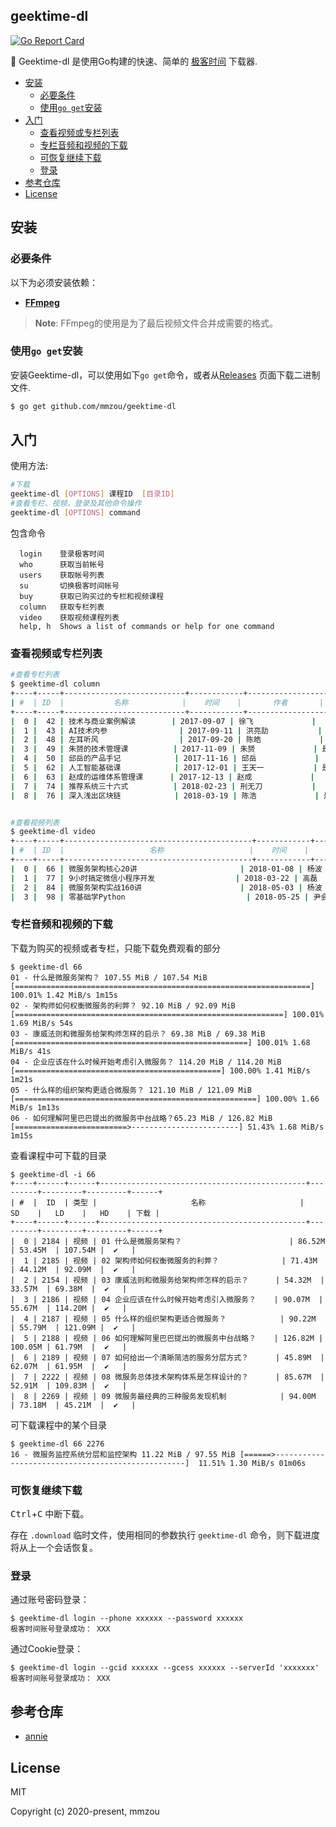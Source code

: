 ## geektime-dl

[![Go Report Card](https://goreportcard.com/badge/github.com/mmzou/geektime-dl)](https://goreportcard.com/report/github.com/mmzou/geektime-dl)

👾 Geektime-dl 是使用Go构建的快速、简单的 [极客时间](https://time.geekbang.org/) 下载器.

- [安装](#%e5%ae%89%e8%a3%85)
  - [必要条件](#%e5%bf%85%e8%a6%81%e6%9d%a1%e4%bb%b6)
  - [使用`go get`安装](#%e4%bd%bf%e7%94%a8go-get%e5%ae%89%e8%a3%85)
- [入门](#%e5%85%a5%e9%97%a8)
  - [查看视频或专栏列表](#%e6%9f%a5%e7%9c%8b%e8%a7%86%e9%a2%91%e6%88%96%e4%b8%93%e6%a0%8f%e5%88%97%e8%a1%a8)
  - [专栏音频和视频的下载](#%e4%b8%93%e6%a0%8f%e9%9f%b3%e9%a2%91%e5%92%8c%e8%a7%86%e9%a2%91%e7%9a%84%e4%b8%8b%e8%bd%bd)
  - [可恢复继续下载](#%e5%8f%af%e6%81%a2%e5%a4%8d%e7%bb%a7%e7%bb%ad%e4%b8%8b%e8%bd%bd)
  - [登录](#%e7%99%bb%e5%bd%95)
- [参考仓库](#%e5%8f%82%e8%80%83%e4%bb%93%e5%ba%93)
- [License](#license)

## 安装

### 必要条件

以下为必须安装依赖：

* **[FFmpeg](https://www.ffmpeg.org)**

> **Note**: FFmpeg的使用是为了最后视频文件合并成需要的格式。

### 使用`go get`安装

安装Geektime-dl，可以使用如下`go get`命令，或者从[Releases](https://github.com/mmzou/geektime-dl/releases) 页面下载二进制文件.

```bash
$ go get github.com/mmzou/geektime-dl
```

## 入门

使用方法:

```bash
#下载
geektime-dl [OPTIONS] 课程ID  [目录ID]
#查看专栏、视频，登录及其他命令操作
geektime-dl [OPTIONS] command
```

包含命令

```text
  login    登录极客时间
  who      获取当前帐号
  users    获取帐号列表
  su       切换极客时间帐号
  buy      获取已购买过的专栏和视频课程
  column   获取专栏列表
  video    获取视频课程列表
  help, h  Shows a list of commands or help for one command
```

### 查看视频或专栏列表

```bash
#查看专栏列表
$ geektime-dl column
+----+-----+---------------------------+------------+------------------+------+
| #  | ID  |           名称            |    时间    |       作者       | 购买 |
+----+-----+---------------------------+------------+------------------+------+
|  0 |  42 | 技术与商业案例解读        | 2017-09-07 | 徐飞             |      |
|  1 |  43 | AI技术内参                | 2017-09-11 | 洪亮劼           |      |
|  2 |  48 | 左耳听风                  | 2017-09-20 | 陈皓             | 是   |
|  3 |  49 | 朱赟的技术管理课          | 2017-11-09 | 朱赟             | 是   |
|  4 |  50 | 邱岳的产品手记            | 2017-11-16 | 邱岳             |      |
|  5 |  62 | 人工智能基础课            | 2017-12-01 | 王天一           | 是   |
|  6 |  63 | 赵成的运维体系管理课      | 2017-12-13 | 赵成             |      |
|  7 |  74 | 推荐系统三十六式          | 2018-02-23 | 刑无刀           |      |
|  8 |  76 | 深入浅出区块链            | 2018-03-19 | 陈浩             | 是   |


#查看视频列表
$ geektime-dl video
+----+-----+------------------------------------------+------------+--------------+------+
| #  | ID  |                   名称                   |    时间    |     作者     | 购买 |
+----+-----+------------------------------------------+------------+--------------+------+
|  0 |  66 | 微服务架构核心20讲                       | 2018-01-08 | 杨波         | 是   |
|  1 |  77 | 9小时搞定微信小程序开发                  | 2018-03-22 | 高磊         |      |
|  2 |  84 | 微服务架构实战160讲                      | 2018-05-03 | 杨波         | 是   |
|  3 |  98 | 零基础学Python                           | 2018-05-25 | 尹会生       |      |
```

### 专栏音频和视频的下载

下载为购买的视频或者专栏，只能下载免费观看的部分

```console
$ geektime-dl 66
01 - 什么是微服务架构？ 107.55 MiB / 107.54 MiB [==================================================================] 100.01% 1.42 MiB/s 1m15s
02 - 架构师如何权衡微服务的利弊？ 92.10 MiB / 92.09 MiB [============================================================] 100.01% 1.69 MiB/s 54s
03 - 康威法则和微服务给架构师怎样的启示？ 69.38 MiB / 69.38 MiB [====================================================] 100.01% 1.68 MiB/s 41s
04 - 企业应该在什么时候开始考虑引入微服务？ 114.20 MiB / 114.20 MiB [==============================================] 100.00% 1.41 MiB/s 1m21s
05 - 什么样的组织架构更适合微服务？ 121.10 MiB / 121.09 MiB [======================================================] 100.00% 1.66 MiB/s 1m13s
06 - 如何理解阿里巴巴提出的微服务中台战略？65.23 MiB / 126.82 MiB [=========================>------------------------] 51.43% 1.68 MiB/s 1m15s
```

查看课程中可下载的目录

```console
$ geektime-dl -i 66
+----+------+------+----------------------------------------------+---------+---------+---------+------+
| #  |  ID  | 类型 |                     名称                     |   SD    |   LD    |   HD    | 下载 |
+----+------+------+----------------------------------------------+---------+---------+---------+------+
|  0 | 2184 | 视频 | 01 什么是微服务架构？                        | 86.52M  | 53.45M  | 107.54M |  ✔   |
|  1 | 2185 | 视频 | 02 架构师如何权衡微服务的利弊？              | 71.43M  | 44.12M  | 92.09M  |  ✔   |
|  2 | 2154 | 视频 | 03 康威法则和微服务给架构师怎样的启示？      | 54.32M  | 33.57M  | 69.38M  |  ✔   |
|  3 | 2186 | 视频 | 04 企业应该在什么时候开始考虑引入微服务？    | 90.07M  | 55.67M  | 114.20M |  ✔   |
|  4 | 2187 | 视频 | 05 什么样的组织架构更适合微服务？            | 90.22M  | 55.79M  | 121.09M |  ✔   |
|  5 | 2188 | 视频 | 06 如何理解阿里巴巴提出的微服务中台战略？    | 126.82M | 100.05M | 61.79M  |  ✔   |
|  6 | 2189 | 视频 | 07 如何给出一个清晰简洁的服务分层方式？      | 45.89M  | 62.07M  | 61.95M  |  ✔   |
|  7 | 2222 | 视频 | 08 微服务总体技术架构体系是怎样设计的？      | 85.67M  | 52.91M  | 109.83M |  ✔   |
|  8 | 2269 | 视频 | 09 微服务最经典的三种服务发现机制            | 94.00M  | 73.18M  | 45.21M  |  ✔   |
```

可下载课程中的某个目录

```console
$ geektime-dl 66 2276
16 - 微服务监控系统分层和监控架构 11.22 MiB / 97.55 MiB [======>--------------------------------------------------]  11.51% 1.30 MiB/s 01m06s
```

### 可恢复继续下载

<kbd>Ctrl</kbd>+<kbd>C</kbd> 中断下载。

存在 `.download` 临时文件，使用相同的参数执行 `geektime-dl` 命令，则下载进度将从上一个会话恢复。

### 登录

通过账号密码登录：

```console
$ geektime-dl login --phone xxxxxx --password xxxxxx
极客时间账号登录成功： XXX
```

通过Cookie登录：

```console
$ geektime-dl login --gcid xxxxxx --gcess xxxxxx --serverId 'xxxxxxx'
极客时间账号登录成功： XXX
```

## 参考仓库

* [annie](https://github.com/iawia002/annie)


## License

MIT

Copyright (c) 2020-present, mmzou

